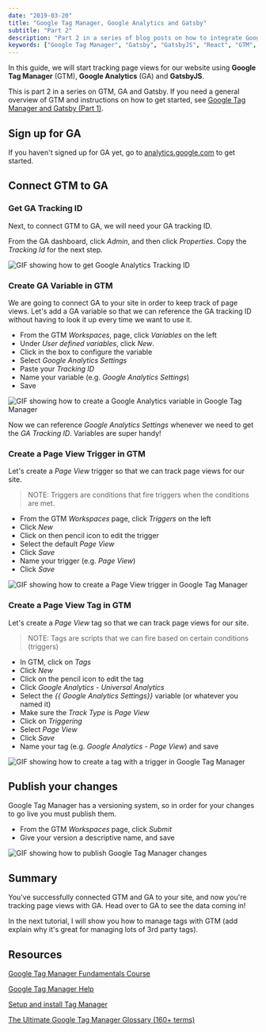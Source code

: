 ```yaml
---
date: "2019-03-20" 
title: "Google Tag Manager, Google Analytics and Gatsby"
subtitle: "Part 2"
description: "Part 2 in a series of blog posts on how to integrate Google Tag Manager and Google Analytics with GatsbyJS"
keywords: ["Google Tag Manager", "Gatsby", "GatsbyJS", "React", "GTM", "Google Analytics", "GA"]
---
```


In this guide, we will start tracking page views for our website using <b>Google Tag Manager</b> (GTM), <b>Google Analytics</b> (GA) and <b>GatsbyJS</b>.

This is part 2 in a series on GTM, GA and Gatsby. If you need a general overview of GTM and instructions on how to get started, see [Google Tag Manager and Gatsby (Part 1)](/blog/google-tag-manager).

## Sign up for GA 

If you haven't signed up for GA yet, go to [analytics.google.com](https://analytics.google.com/analytics/web/) to get started.

## Connect GTM to GA 

### Get GA Tracking ID

Next, to connect GTM to GA, we will need your GA tracking ID. 

From the GA dashboard, click <i>Admin</i>, and then click <i>Properties</i>. Copy the <i>Tracking Id</i> for the next step.

<img alt="GIF showing how to get Google Analytics Tracking ID" style="-webkit-user-select: none;" src="https://media.giphy.com/media/452X5Ai7pnqtdlcxQT/giphy.gif" class="gif">

### Create GA Variable in GTM

We are going to connect GA to your site in order to keep track of page views. Let's add a GA variable so that we can reference the GA tracking ID without having to look it up every time we want to use it. 

* From the GTM <i>Workspaces</i>, page, click <i>Variables</i> on the left 
* Under <i>User defined variables</i>, click <i>New</i>.
* Click in the box to configure the variable
* Select <i>Google Analytics Settings</i>
* Paste your <i>Tracking ID</i>
* Name your variable (e.g. <i>Google Analytics Settings</i>)
* Save

<img alt="GIF showing how to create a Google Analytics variable in Google Tag Manager" style="-webkit-user-select: none;" src="https://media.giphy.com/media/nxOlfLBfK4oHPbjRJr/giphy.gif" class="gif">

Now we can reference <i>Google Analytics Settings</i> whenever we need to get the <i>GA Tracking ID</i>. Variables are super handy!

### Create a Page View Trigger in GTM 

Let's create a <i>Page View</i> trigger so that we can track page views for our site. 

> NOTE: Triggers are conditions that fire triggers when the conditions are met.

* From the GTM <i>Workspaces</i> page, click <i>Triggers</i> on the left
* Click <i>New</i>
* Click on then pencil icon to edit the trigger
* Select the default <i>Page View</i>
* Click <i>Save</i>
* Name your trigger (e.g. <i>Page View</i>)
* Click <i>Save</i>

<img alt="GIF showing how to create a Page View trigger in Google Tag Manager" style="-webkit-user-select: none;" src="https://media.giphy.com/media/7zYBpySbTzB61PygW7/giphy.gif" class="gif">

### Create a Page View Tag in GTM

Let's create a <i>Page View</i> tag so that we can track page views for our site. 

> NOTE: Tags are scripts that we can fire based on certain conditions (triggers)

* In GTM, click on <i>Tags</i>
* Click <i>New</i>
* Click on the pencil icon to edit the tag
* Click <i>Google Analytics - Universal Analytics</i>
* Select the <i>{{ Google Analytics Settings}}</i> variable (or whatever you named it)
* Make sure the <i>Track Type</i> is <i>Page View</i>
* Click on <i>Triggering</i>
* Select <i>Page View</i>
* Click <i>Save</i> 
* Name your tag (e.g. <i>Google Analytics - Page View</i>) and save

<img alt="GIF showing how to create a tag with a trigger in Google Tag Manager" style="-webkit-user-select: none;" src="https://media.giphy.com/media/n41BBb7UvPSDCyXjQg/giphy.gif" class="gif">

## Publish your changes

Google Tag Manager has a versioning system, so in order for your changes to go live you must publish them. 

* From the GTM <i>Workspaces</i> page, click <i>Submit</i>
* Give your version a descriptive name, and save

<img alt="GIF showing how to publish Google Tag Manager changes" style="-webkit-user-select: none;" src="https://media.giphy.com/media/ewrKe2ui0fuBkp9rFj/giphy.gif" class="gif">

## Summary 

You've successfully connected GTM and GA to your site, and now you're tracking page views with GA. Head over to GA to see the data coming in!

In the next tutorial, I will show you how to manage tags with GTM (add explain why it's great for managing lots of 3rd party tags).

## Resources
[Google Tag Manager Fundamentals Course](https://analytics.google.com/analytics/academy/course/5)

[Google Tag Manager Help](https://support.google.com/tagmanager#topic=3441530)

[Setup and install Tag Manager](https://support.google.com/tagmanager/answer/6103696?hl=en)

[The Ultimate Google Tag Manager Glossary (160+ terms)](https://www.analyticsmania.com/post/google-tag-manager-glossary/)
